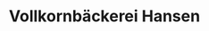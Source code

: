 ---
title: "Vollkornbäckerei Hansen"
url: /koeln/vollkornbaeckerei-hansen-deutzer-freiheit/
shop: Bäckerei
---